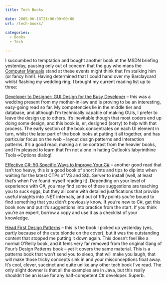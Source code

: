 ```yaml
---
title: Tech Books

date: 2005-06-18T21:06:00+00:00
url: /tech-books/

categories:
  - Books
  - Tech

---
```

I succumbed to temptation and bought another book at the MSDN briefing yesterday, pausing only out of concern that the guy who mans the [Computer Manuals][1] stand at these events might think that I’m stalking him (or fancy him!). Having determined that I could hand over my Barclaycard whilst flashing my wedding ring, I brought my current reading list up to three:

[Developer to Designer: GUI Design for the Busy Developer][2] &#8211; this was a wedding present from my mother-in-law and is proving to be an interesting, easy-going read so far. My competencies lie in the middle tier and database, and although I’m technically capable of making GUIs, I prefer to leave the design up to others. It’s inevitable though that most coders end up doing some design, and this book is, er, designed (sorry) to help with that process. The early section of the book concentrates on each UI element in turn, whilst the later part of the book looks at putting it all together, and has particular focus on the web &#8211; layout design patterns and interaction patterns. It’s a good read, making a nice contrast from the heavier books, and I’m pleased to learn that I’m not alone in hating Outlook’s labyrinthine Tools->Options dialog!

[Effective C#: 50 Specific Ways to Improve Your C#][3] &#8211; another good read that isn’t too heavy, this is a good book of short hints and tips to dip into when waiting for the latest CTPs of VS and SQL Server to install (well, at least that’s when I’ve found myself reading it). Depending on your level of experience with C#, you may find some of these suggestions are teaching you to suck eggs, but they all come with detailed justifications that provide useful insights into .NET internals, and out of fifty points you’re bound to find something that you didn’t previously know. If you’re new to C#, get this book now and put it’s suggestions into practice from the start. If you think you’re an expert, borrow a copy and use it as a checklist of your knowledge.

[Head First Design Patterns][4] &#8211; this is the book I picked up yesterday (yes, partly because of the cute blonde on the cover), but it was the outstanding content that stopped me putting it down again. This doesn’t feel like a normal O’Reilly book, and it feels very far removed from the original Gang of Four’s Design Patterns book &#8211; yet it covers the same material. This is a patterns book that won’t send you to sleep, that will make you laugh, that will make those tricky concepts sink in and your misconceptions float away. It’s cool, clever, succinct and quite unlike any other tech book I’ve read. The only slight downer is that all the examples are in Java, but this really shouldn’t be an issue for any half-competent C# developer. Superb.

 [1]: http://www.computermanuals.co.uk
 [2]: http://www.amazon.co.uk/exec/obidos/ASIN/078214361X
 [3]: http://www.amazon.co.uk/exec/obidos/ASIN/0321245660
 [4]: http://www.amazon.co.uk/exec/obidos/ASIN/0596007124